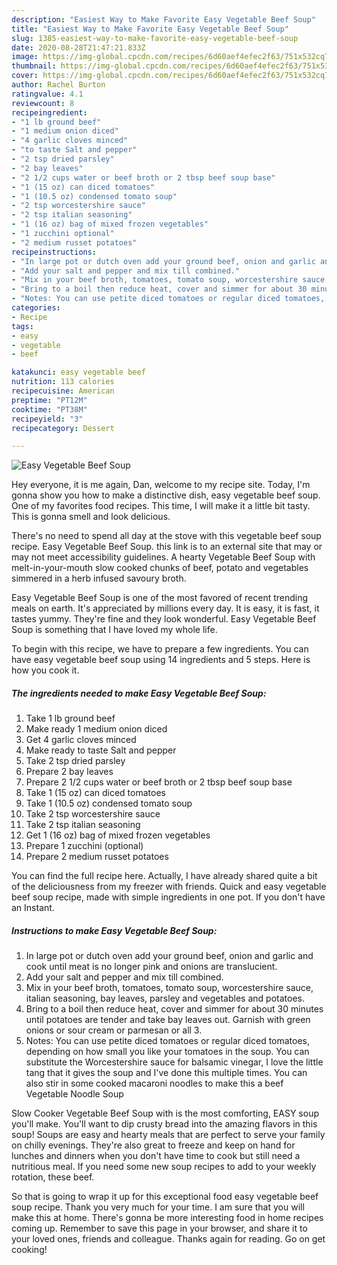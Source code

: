 ```yaml
---
description: "Easiest Way to Make Favorite Easy Vegetable Beef Soup"
title: "Easiest Way to Make Favorite Easy Vegetable Beef Soup"
slug: 1385-easiest-way-to-make-favorite-easy-vegetable-beef-soup
date: 2020-08-28T21:47:21.833Z
image: https://img-global.cpcdn.com/recipes/6d60aef4efec2f63/751x532cq70/easy-vegetable-beef-soup-recipe-main-photo.jpg
thumbnail: https://img-global.cpcdn.com/recipes/6d60aef4efec2f63/751x532cq70/easy-vegetable-beef-soup-recipe-main-photo.jpg
cover: https://img-global.cpcdn.com/recipes/6d60aef4efec2f63/751x532cq70/easy-vegetable-beef-soup-recipe-main-photo.jpg
author: Rachel Burton
ratingvalue: 4.1
reviewcount: 8
recipeingredient:
- "1 lb ground beef"
- "1 medium onion diced"
- "4 garlic cloves minced"
- "to taste Salt and pepper"
- "2 tsp dried parsley"
- "2 bay leaves"
- "2 1/2 cups water or beef broth or 2 tbsp beef soup base"
- "1 (15 oz) can diced tomatoes"
- "1 (10.5 oz) condensed tomato soup"
- "2 tsp worcestershire sauce"
- "2 tsp italian seasoning"
- "1 (16 oz) bag of mixed frozen vegetables"
- "1 zucchini optional"
- "2 medium russet potatoes"
recipeinstructions:
- "In large pot or dutch oven add your ground beef, onion and garlic and cook until meat is no longer pink and onions are translucient."
- "Add your salt and pepper and mix till combined."
- "Mix in your beef broth, tomatoes, tomato soup, worcestershire sauce, italian seasoning, bay leaves, parsley and vegetables and potatoes."
- "Bring to a boil then reduce heat, cover and simmer for about 30 minutes until potatoes are tender and take bay leaves out. Garnish with green onions or sour cream or parmesan or all 3."
- "Notes: You can use petite diced tomatoes or regular diced tomatoes, depending on how small you like your tomatoes in the soup. You can substitute the Worcestershire sauce for balsamic vinegar, I love the little tang that it gives the soup and I&#39;ve done this multiple times. You can also stir in some cooked macaroni noodles to make this a beef Vegetable Noodle Soup"
categories:
- Recipe
tags:
- easy
- vegetable
- beef

katakunci: easy vegetable beef 
nutrition: 113 calories
recipecuisine: American
preptime: "PT12M"
cooktime: "PT38M"
recipeyield: "3"
recipecategory: Dessert

---
```



![Easy Vegetable Beef Soup](https://img-global.cpcdn.com/recipes/6d60aef4efec2f63/751x532cq70/easy-vegetable-beef-soup-recipe-main-photo.jpg)

Hey everyone, it is me again, Dan, welcome to my recipe site. Today, I'm gonna show you how to make a distinctive dish, easy vegetable beef soup. One of my favorites food recipes. This time, I will make it a little bit tasty. This is gonna smell and look delicious.

There&#39;s no need to spend all day at the stove with this vegetable beef soup recipe. Easy Vegetable Beef Soup. this link is to an external site that may or may not meet accessibility guidelines. A hearty Vegetable Beef Soup with melt-in-your-mouth slow cooked chunks of beef, potato and vegetables simmered in a herb infused savoury broth.

Easy Vegetable Beef Soup is one of the most favored of recent trending meals on earth. It's appreciated by millions every day. It is easy, it is fast, it tastes yummy. They're fine and they look wonderful. Easy Vegetable Beef Soup is something that I have loved my whole life.


To begin with this recipe, we have to prepare a few ingredients. You can have easy vegetable beef soup using 14 ingredients and 5 steps. Here is how you cook it.

<!--inarticleads1-->

##### The ingredients needed to make Easy Vegetable Beef Soup:

1. Take 1 lb ground beef
1. Make ready 1 medium onion diced
1. Get 4 garlic cloves minced
1. Make ready to taste Salt and pepper
1. Take 2 tsp dried parsley
1. Prepare 2 bay leaves
1. Prepare 2 1/2 cups water or beef broth or 2 tbsp beef soup base
1. Take 1 (15 oz) can diced tomatoes
1. Take 1 (10.5 oz) condensed tomato soup
1. Take 2 tsp worcestershire sauce
1. Take 2 tsp italian seasoning
1. Get 1 (16 oz) bag of mixed frozen vegetables
1. Prepare 1 zucchini (optional)
1. Prepare 2 medium russet potatoes


You can find the full recipe here. Actually, I have already shared quite a bit of the deliciousness from my freezer with friends. Quick and easy vegetable beef soup recipe, made with simple ingredients in one pot. If you don&#39;t have an Instant. 

<!--inarticleads2-->

##### Instructions to make Easy Vegetable Beef Soup:

1. In large pot or dutch oven add your ground beef, onion and garlic and cook until meat is no longer pink and onions are translucient.
1. Add your salt and pepper and mix till combined.
1. Mix in your beef broth, tomatoes, tomato soup, worcestershire sauce, italian seasoning, bay leaves, parsley and vegetables and potatoes.
1. Bring to a boil then reduce heat, cover and simmer for about 30 minutes until potatoes are tender and take bay leaves out. Garnish with green onions or sour cream or parmesan or all 3.
1. Notes: You can use petite diced tomatoes or regular diced tomatoes, depending on how small you like your tomatoes in the soup. You can substitute the Worcestershire sauce for balsamic vinegar, I love the little tang that it gives the soup and I&#39;ve done this multiple times. You can also stir in some cooked macaroni noodles to make this a beef Vegetable Noodle Soup


Slow Cooker Vegetable Beef Soup with is the most comforting, EASY soup you&#39;ll make. You&#39;ll want to dip crusty bread into the amazing flavors in this soup! Soups are easy and hearty meals that are perfect to serve your family on chilly evenings. They&#39;re also great to freeze and keep on hand for lunches and dinners when you don&#39;t have time to cook but still need a nutritious meal. If you need some new soup recipes to add to your weekly rotation, these beef. 

So that is going to wrap it up for this exceptional food easy vegetable beef soup recipe. Thank you very much for your time. I am sure that you will make this at home. There's gonna be more interesting food in home recipes coming up. Remember to save this page in your browser, and share it to your loved ones, friends and colleague. Thanks again for reading. Go on get cooking!
